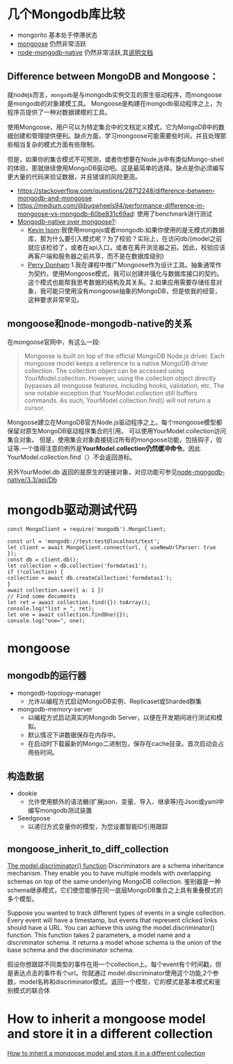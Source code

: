 # 几个Mongodb库比较

- mongorito 基本处于停滞状态
- [mongoose](https://github.com/Automattic/mongoose) 仍然非常活跃
- [node-mongodb-native](https://github.com/mongodb/node-mongodb-native) 仍然非常活跃,其[说明文档](http://mongodb.github.io/node-mongodb-native/3.3/api/Collection.html)

## Difference between MongoDB and Mongoose：

就nodejs而言，`mongodb`是与mongodb实例交互的原生驱动程序，而mongoose是mongodb的对象建模工具。
Mongoose是构建在mongodb驱动程序之上，为程序员提供了一种对数据建模的工具。

使用Mongoose，用户可以为特定集合中的文档定义模式，它为MongoDB中的数据创建和管理提供便利。缺点方面，学习mongoose可能需要些时间，并且处理那些相当复杂的模式方面有些限制。

但是，如果你的集合模式不可预测，或者你想要在Node.js中有类似Mongo-shell的体验，那就继续使用MongoDB驱动吧。这是最简单的选择。缺点是你必须编写更大量的代码来验证数据，并且错误的风险更高。

- https://stackoverflow.com/questions/28712248/difference-between-mongodb-and-mongoose 
- https://medium.com/@bugwheels94/performance-difference-in-mongoose-vs-mongodb-60be831c69ad: 使用了benchmark进行测试
- [Mongodb-native over mongoose?](https://dev.to/tojacob/mongodb-native-over-mongoose--3n9e):
  - [Kevin Isom](https://github.com/Kevnz):我使用mongojs或者mongodb.如果你使用的是无模式的数据库，那为什么要引入模式呢？为了校验？实际上，在访问db/(model之前就应该检验了，或者在api入口，或者在离开浏览器之前。因此，校验应该再客户端和服务器之前共享，而不是在数据库级别)
  - [Perry Donham](https://dev.to/perrydbucs):1.我在课程中推广Mongoose作为设计工具。抽象通常作为契约，使用Mongoose模式，我可以创建并强化与数据库接口的契约。这个模式也能帮我思考数据的结构及其关系。2.如果应用需要存储任意对象，我可能只使用没有mongoose抽象的MongoDB，但是依我的经营，这种要求非常罕见。

## mongoose和node-mongodb-native的关系
在mongoose官网中，有这么一段:

> Mongoose is built on top of the official MongoDB Node.js driver. Each mongoose model keeps a reference to a native MongoDB driver collection. The collection object can be accessed using YourModel.collection. However, using the collection object directly bypasses all mongoose features, including hooks, validation, etc. The one notable exception that YourModel.collection still buffers commands. As such, YourModel.collection.find() will not return a cursor.

Mongoose建立在MongoDB官方Node.js驱动程序之上。每个mongoose模型都保留对原生MongoDB驱动程序集合的引用。 可以使用YourModel.collection访问集合对象。 但是，使用集合对象直接绕过所有的mongoose功能，包括钩子，验证等.一个值得注意的例外是**YourModel.collection仍然缓冲命令**。因此YourModel.collection.find（）不会返回游标。

另外YourModel.db 返回的是原生的链接对象，对应功能可参见[node-mongodb-native/3.3/api/Db](http://mongodb.github.io/node-mongodb-native/3.3/api/Db.html)

# mongodb驱动测试代码
```
const MongoClient = require('mongodb').MongoClient;

const url = 'mongodb://test:test@localhost/test';
let client = await MongoClient.connect(url, { useNewUrlParser: true });
const db = client.db();
let collection = db.collection('formdatas1');
if (!collection) {
collection = await db.createCollection('formdatas1');
}
await collection.save({ a: 1 })
// Find some documents
let ret = await collection.find({}).toArray();
console.log("list = ", ret);
let one = await collection.findOne({});
console.log("one=", one);
```
# mongoose


## mongodb的运行器
- mongodb-topology-manager
  - 允许以编程方式启动MongoDB实例、Replicaset或Sharded群集
- mongodb-memory-server
  - 以编程方式启动真实的Mongodb Server，以便在开发期间进行测试和模拟。
  - 默认情况下讲数据保存在内存中。
  - 在启动时下载最新的Mongo二进制包，保存在cache目录。首次启动会占用些时间。

## 构造数据
- dookie
  - 允许使用额外的语法糖(扩展json、变量、导入、继承等)在Json或yaml中编写mongodb测试装置
- Seedgoose 
  - 以递归方式变量你的模型，为您设置智能ID引用跟踪

## mongoose_inherit_to_diff_collection
[The model.discriminator() function](http://mongoosejs.com/docs/discriminators.html)
Discriminators are a schema inheritance mechanism. They enable you to have multiple models with overlapping schemas on top of the same underlying MongoDB collection.
鉴别器是一种schema继承模式，它们使您能够在同一底层MongoDB集合之上具有重叠模式的多个模型。

Suppose you wanted to track different types of events in a single collection. Every event will have a timestamp, but events that represent clicked links should have a URL. You can achieve this using the model.discriminator() function. This function takes 2 parameters, a model name and a discriminator schema. It returns a model whose schema is the union of the base schema and the discriminator schema.

假设你想跟踪不同类型的事件在用一个collection上。每个event有个时间戳，但是表达点击的事件有个url。你就通过 model.discriminator使用这个功能,2个参数，model名称和discriminator模式。返回一个模型，它的模式是基本模式和鉴别模式的联合体
# How to inherit a mongoose model and store it in a different collection
[How to inherit a mongoose model and store it in a different collection](http://stackoverflow.com/questions/34980337/how-to-inherit-a-mongoose-model-and-store-it-in-a-different-collection)

